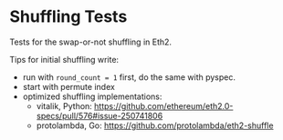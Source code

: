 # Shuffling Tests

Tests for the swap-or-not shuffling in Eth2.

Tips for initial shuffling write:

- run with `round_count = 1` first, do the same with pyspec.
- start with permute index
- optimized shuffling implementations:
  - vitalik, Python: https://github.com/ethereum/eth2.0-specs/pull/576#issue-250741806
  - protolambda, Go: https://github.com/protolambda/eth2-shuffle

